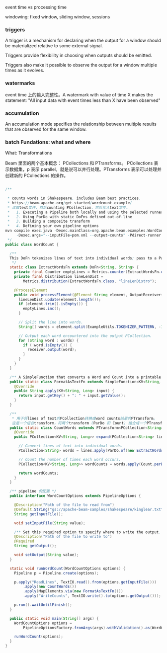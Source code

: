 event time vs processing time

windowing: fixed window, sliding window, sessions

### triggers

A trigger is a mechanism for declaring when the output for a window should be materialized relative to some external signal.

Triggers provide flexibility in choosing when outputs should be emitted.

Triggers also make it possible to observe the output for a window multiple times as it evolves.

### watermarks

event time 上的输入完整性。A watermark with value of time X makes the statement: "All input data with event times less than X have been observed"

### accumulation

An accumulation mode specifies the relationship between multiple results that are observed for the same window.

### batch Fundations: what and where

What: Transformations

Beam 里面的两个基本概念： PCollections 和 PTransforms。 PCollections 表示数据集，p 表示 parallel，就是说可以并行处理。PTransforms 表示可以处理并创建新的 PCollections 的操作。

```java

/**

 * counts words in Shakespeare, includes Beam best practices.
 * https://beam.apache.org/get-started/wordcount-example/
 * 读取text文件，然后counting PCollection，然后写入text文件。
 *   1. Executing a Pipeline both locally and using the selected runner
 *   2. Using ParDo with static DoFns defined out-of-line
 *   3. Building a composite transform
 *   4. Defining your own pipeline options
mvn compile exec:java -Dexec.mainClass=org.apache.beam.examples.WordCount \
     -Dexec.args="--inputFile=pom.xml --output=counts" -Pdirect-runner
 */
public class WordCount {

  /**
  This DoFn tokenizes lines of text into individual words; pass to a ParDo in the pipeline.
   */
  static class ExtractWordsFn extends DoFn<String, String> {
    private final Counter emptyLines = Metrics.counter(ExtractWordsFn.class, "emptyLines");
    private final Distribution lineLenDist =
        Metrics.distribution(ExtractWordsFn.class, "lineLenDistro");

    @ProcessElement
    public void processElement(@Element String element, OutputReceiver<String> receiver) {
      lineLenDist.update(element.length());
      if (element.trim().isEmpty()) {
        emptyLines.inc();
      }

      // Split the line into words.
      String[] words = element.split(ExampleUtils.TOKENIZER_PATTERN, -1);

      // Output each word encountered into the output PCollection.
      for (String word : words) {
        if (!word.isEmpty()) {
          receiver.output(word);
        }
      }
    }
  }

  /** A SimpleFunction that converts a Word and Count into a printable string. */
  public static class FormatAsTextFn extends SimpleFunction<KV<String, Long>, String> {
    @Override
    public String apply(KV<String, Long> input) {
      return input.getKey() + ": " + input.getValue();
    }
  }

  /**
   * 用于将lines of text的PCollection转换成word counts结果的PTransform。
   这是一个组合transform，将两个transform (ParDo 和 Count) 组合成一个PTransform */
  public static class CountWords extends PTransform<PCollection<String>,PCollection<KV<String, Long>>> {
    @Override
    public PCollection<KV<String, Long>> expand(PCollection<String> lines) {

      // Convert lines of text into individual words.
      PCollection<String> words = lines.apply(ParDo.of(new ExtractWordsFn()));

      // Count the number of times each word occurs.
      PCollection<KV<String, Long>> wordCounts = words.apply(Count.perElement());

      return wordCounts;
    }
  }

  /** pipeline 的配置 */
  public interface WordCountOptions extends PipelineOptions {

    @Description("Path of the file to read from")
    @Default.String("gs://apache-beam-samples/shakespeare/kinglear.txt")
    String getInputFile();

    void setInputFile(String value);

    /** Set this required option to specify where to write the output. */
    @Description("Path of the file to write to")
    @Required
    String getOutput();

    void setOutput(String value);
  }

  static void runWordCount(WordCountOptions options) {
    Pipeline p = Pipeline.create(options);

    p.apply("ReadLines", TextIO.read().from(options.getInputFile()))
        .apply(new CountWords())
        .apply(MapElements.via(new FormatAsTextFn()))
        .apply("WriteCounts", TextIO.write().to(options.getOutput()));

    p.run().waitUntilFinish();
  }

  public static void main(String[] args) {
    WordCountOptions options =
        PipelineOptionsFactory.fromArgs(args).withValidation().as(WordCountOptions.class);

    runWordCount(options);
  }
}
```
